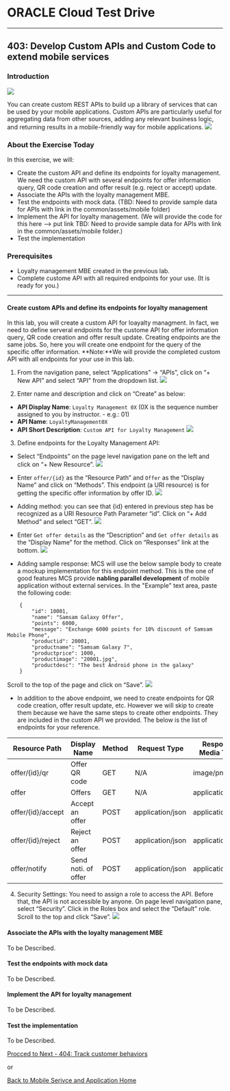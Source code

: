 # ORACLE Cloud Test Drive #
-----
## 403: Develop Custom APIs and Custom Code to extend mobile services ##

### Introduction ###
![](../common/images/mobile/mcsgs_dt_003_customapi.png)

You can create custom REST APIs to build up a library of services that can be used by your mobile applications. Custom APIs are particularly useful for aggregating data from other sources, adding any relevant business logic, and returning results in a mobile-friendly way for mobile applications.
![](../common/images/mobile/mcsgc_dt_004_api.png)

### About the Exercise Today ###
In this exercise, we will:
- Create the custom API and define its endpoints for loyalty management. We need the custom API with several endpoints for offer information query, QR code creation and offer result (e.g. reject or accept) update.
- Associate the APIs with the loyalty management MBE.
- Test the endpoints with mock data. (TBD: Need to provide sample data for APIs with link in the common/assets/mobile folder)
- Implement the API for loyalty management. (We will provide the code for this here --> put link TBD: Need to provide sample data for APIs with link in the common/assets/mobile folder.)
- Test the implementation

### Prerequisites ###
- Loyalty management MBE created in the previous lab.
- Complete custome API with all required endpoints for your use. (It is ready for you.)

----

#### Create custom APIs and define its endpoints for loyalty management ####
In this lab, you will create a custom API for loayalty managment. In fact, we need to define serveral endpoints for the custome API for offer information query, QR code creation and offer result update. Creating endpoints are the same jobs. So, here you will create one endpoint for the query of the specific offer information. **Note:**We will provide the completed custom API with all endpoints for your use in this lab.

1. From the navigation pane, select “Applications” -> “APIs”, click on “+ New API” and select “API” from the dropdown list.
![](../common/images/mobile/403-New_API.png)

2. Enter name and description and click on “Create” as below:
+ **API Display Name**: `Loyalty Management 0X` (0X is the sequence number assigned to you by instructor. - e.g.: 01)
+ **API Name**: `LoyaltyManagement0X` 
+ **API Short Description**: `Custom API for Loyalty Management`
![](../common/images/mobile/403-API_Creation.png)

3. Define endpoints for the Loyalty Management API: 
+ Select “Endpoints” on the page level navigation pane on the left and click on “+ New Resource”.
![](../common/images/mobile/403-Click_Endpoints.png)

+ Enter `offer/{id}` as the “Resource Path” and `Offer` as the “Display Name” and click on “Methods”. This endpoint (a URI resource) is for getting the specific offer information by offer ID.
![](../common/images/mobile/403-New_Resource.png)

+ Adding method: you can see that {id} entered in previous step has be recognized as a URI Resource Path Parameter “id”. Click on “+ Add Method” and select “GET”.
![](../common/images/mobile/403-Adding_Method.png)

+ Enter `Get offer details` as the “Description” and `Get offer details` as the “Display Name” for the method. Click on “Responses” link at the bottom.
![](../common/images/mobile/403-Adding_Method_Info.png)

+ Adding sample response: MCS will use the below sample body to create a mockup implementation for this endpoint method. This is the one of good features MCS provide **nabling parallel development** of mobile application without external services. In the "Example" text area, paste the following code:
```
	{
    	"id": 10001,
    	"name": "Samsam Galaxy Offer",
    	"points": 6000,
    	"message": "Exchange 6000 points for 10% discount of Samsam Mobile Phone",
    	"productid": 20001,
    	"productname": "Samsam Galaxy 7",
    	"productprice": 1000,
    	"productimage": "20001.jpg",
    	"productdesc": "The best Android phone in the galaxy"
  	} 
```
Scroll to the top of the page and click on “Save”. 
![](../common/images/mobile/403-Adding_Sample_Response.png)

+ In addition to the above endpoint, we need to create endpoints for QR code creation, offer result update, etc. However we will skip to create them because we have the same steps to create other endpoints. They are included in the custom API we provided. The below is the list of endpoints for your reference.

| Resource Path     | Display Name          | Method | Request Type     | Response Media Type |
| ----------------- | --------------------- | ------ | ---------------- | ------------------- |
| offer/{id}/qr	    | Offer QR code         | GET    | N/A	        | image/png           |
| offer		    | Offers	            | GET    | N/A	        | application/json    |
| offer/{id}/accept | Accept an offer       | POST   | application/json | application/json    |
| offer/{id}/reject | Reject an offer       | POST   | application/json | application/json    |
| offer/notify      | Send noti. of offer   | POST   | application/json | application/json    |

4. Security Settings: You need to assign a role to access the API. Before that, the API is not accessible by anyone.
On page level navigation pane, select “Security”. Click in the Roles box and select the “Default” role. Scroll to the top and click “Save”.
![](../common/images/mobile/403-API_Security_Settings.png)

#### Associate the APIs with the loyalty management MBE ####
To be Described.

#### Test the endpoints with mock data ####
To be Described.

#### Implement the API for loyalty management ####
To be Described.

#### Test the implementation ####
To be Described.

[Procced to Next - 404: Track customer behaviors](404-MobileLab.md)

or

[Back to Mobile Serivce and Application Home](README.md)


